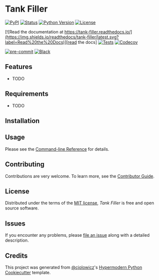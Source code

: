 # Tank Filler

[![PyPI](https://img.shields.io/pypi/v/tank-filler.svg)][pypi_]
[![Status](https://img.shields.io/pypi/status/tank-filler.svg)][status]
[![Python Version](https://img.shields.io/pypi/pyversions/tank-filler)][python version]
[![License](https://img.shields.io/pypi/l/tank-filler)][license]

[![Read the documentation at https://tank-filler.readthedocs.io/](https://img.shields.io/readthedocs/tank-filler/latest.svg?label=Read%20the%20Docs)][read the docs]
[![Tests](https://github.com/UnicycleDumpTruck/tank-filler/workflows/Tests/badge.svg)][tests]
[![Codecov](https://codecov.io/gh/UnicycleDumpTruck/tank-filler/branch/main/graph/badge.svg)][codecov]

[![pre-commit](https://img.shields.io/badge/pre--commit-enabled-brightgreen?logo=pre-commit&logoColor=white)][pre-commit]
[![Black](https://img.shields.io/badge/code%20style-black-000000.svg)][black]

[pypi_]: https://pypi.org/project/tank-filler/
[status]: https://pypi.org/project/tank-filler/
[python version]: https://pypi.org/project/tank-filler
[read the docs]: https://tank-filler.readthedocs.io/
[tests]: https://github.com/UnicycleDumpTruck/tank-filler/actions?workflow=Tests
[codecov]: https://app.codecov.io/gh/UnicycleDumpTruck/tank-filler
[pre-commit]: https://github.com/pre-commit/pre-commit
[black]: https://github.com/psf/black

## Features

- TODO

## Requirements

- TODO

## Installation


## Usage

Please see the [Command-line Reference] for details.

## Contributing

Contributions are very welcome.
To learn more, see the [Contributor Guide].

## License

Distributed under the terms of the [MIT license][license],
_Tank Filler_ is free and open source software.

## Issues

If you encounter any problems,
please [file an issue] along with a detailed description.

## Credits

This project was generated from [@cjolowicz]'s [Hypermodern Python Cookiecutter] template.

[@cjolowicz]: https://github.com/cjolowicz
[pypi]: https://pypi.org/
[hypermodern python cookiecutter]: https://github.com/cjolowicz/cookiecutter-hypermodern-python
[file an issue]: https://github.com/UnicycleDumpTruck/tank-filler/issues
[pip]: https://pip.pypa.io/

<!-- github-only -->

[license]: https://github.com/UnicycleDumpTruck/tank-filler/blob/main/LICENSE
[contributor guide]: https://github.com/UnicycleDumpTruck/tank-filler/blob/main/CONTRIBUTING.md
[command-line reference]: https://tank-filler.readthedocs.io/en/latest/usage.html
